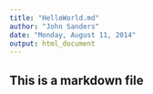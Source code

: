 ```yaml
---
title: "HelloWorld.md"
author: "John Sanders"
date: "Monday, August 11, 2014"
output: html_document
---
```


## This is a markdown file